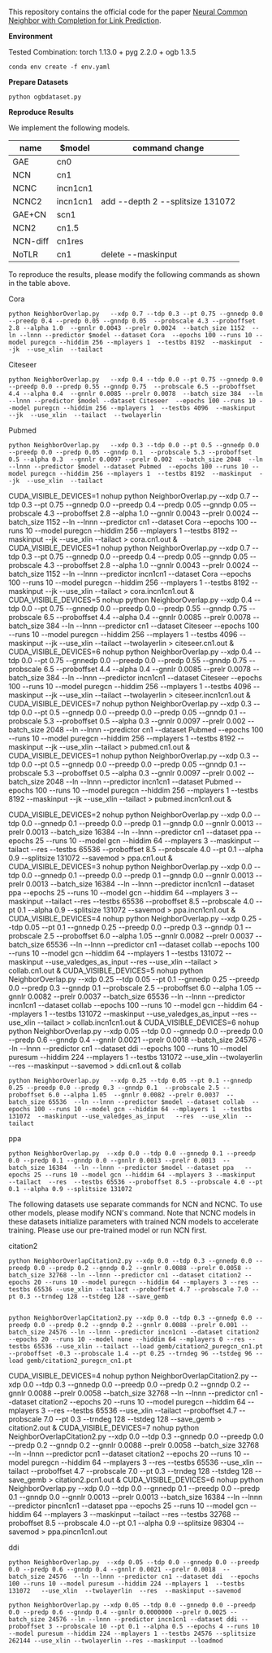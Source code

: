 This repository contains the official code for the paper [Neural Common Neighbor with Completion for Link Prediction](https://arxiv.org/pdf/2302.00890.pdf).

**Environment**

Tested Combination:
torch 1.13.0 + pyg 2.2.0 + ogb 1.3.5

```
conda env create -f env.yaml
```

**Prepare Datasets**

```
python ogbdataset.py
```

**Reproduce Results**

We implement the following models.

| name     | $model    | command change     |
|----------|-----------|--------------------|
| GAE      | cn0       |                    |
| NCN      | cn1       |                    |
| NCNC     | incn1cn1  |                    |
| NCNC2    | incn1cn1  | add --depth 2  --splitsize 131072    |
| GAE+CN   | scn1      |                    |
| NCN2     | cn1.5     |                    |
| NCN-diff | cn1res    |                    |
| NoTLR    | cn1       | delete --maskinput |

To reproduce the results, please modify the following commands as shown in the table above.

Cora
```
python NeighborOverlap.py   --xdp 0.7 --tdp 0.3 --pt 0.75 --gnnedp 0.0 --preedp 0.4 --predp 0.05 --gnndp 0.05  --probscale 4.3 --proboffset 2.8 --alpha 1.0  --gnnlr 0.0043 --prelr 0.0024  --batch_size 1152  --ln --lnnn --predictor $model --dataset Cora  --epochs 100 --runs 10 --model puregcn --hiddim 256 --mplayers 1  --testbs 8192  --maskinput  --jk  --use_xlin  --tailact 
```

Citeseer
```
python NeighborOverlap.py   --xdp 0.4 --tdp 0.0 --pt 0.75 --gnnedp 0.0 --preedp 0.0 --predp 0.55 --gnndp 0.75  --probscale 6.5 --proboffset 4.4 --alpha 0.4  --gnnlr 0.0085 --prelr 0.0078  --batch_size 384  --ln --lnnn --predictor $model --dataset Citeseer  --epochs 100 --runs 10 --model puregcn --hiddim 256 --mplayers 1  --testbs 4096  --maskinput  --jk  --use_xlin  --tailact  --twolayerlin
```

Pubmed
```
python NeighborOverlap.py   --xdp 0.3 --tdp 0.0 --pt 0.5 --gnnedp 0.0 --preedp 0.0 --predp 0.05 --gnndp 0.1  --probscale 5.3 --proboffset 0.5 --alpha 0.3  --gnnlr 0.0097 --prelr 0.002  --batch_size 2048  --ln --lnnn --predictor $model --dataset Pubmed  --epochs 100 --runs 10 --model puregcn --hiddim 256 --mplayers 1  --testbs 8192  --maskinput  --jk  --use_xlin  --tailact 
```

CUDA_VISIBLE_DEVICES=1 nohup python NeighborOverlap.py --xdp 0.7 --tdp 0.3 --pt 0.75 --gnnedp 0.0 --preedp 0.4 --predp 0.05 --gnndp 0.05 --probscale 4.3 --proboffset 2.8 --alpha 1.0 --gnnlr 0.0043 --prelr 0.0024 --batch_size 1152 --ln --lnnn --predictor cn1 --dataset Cora --epochs 100 --runs 10 --model puregcn --hiddim 256 --mplayers 1 --testbs 8192 --maskinput --jk --use_xlin --tailact > cora.cn1.out &
CUDA_VISIBLE_DEVICES=1 nohup python NeighborOverlap.py --xdp 0.7 --tdp 0.3 --pt 0.75 --gnnedp 0.0 --preedp 0.4 --predp 0.05 --gnndp 0.05 --probscale 4.3 --proboffset 2.8 --alpha 1.0 --gnnlr 0.0043 --prelr 0.0024 --batch_size 1152 --ln --lnnn --predictor incn1cn1 --dataset Cora --epochs 100 --runs 10 --model puregcn --hiddim 256 --mplayers 1 --testbs 8192 --maskinput --jk --use_xlin --tailact > cora.incn1cn1.out &
CUDA_VISIBLE_DEVICES=5 nohup python NeighborOverlap.py --xdp 0.4 --tdp 0.0 --pt 0.75 --gnnedp 0.0 --preedp 0.0 --predp 0.55 --gnndp 0.75 --probscale 6.5 --proboffset 4.4 --alpha 0.4 --gnnlr 0.0085 --prelr 0.0078 --batch_size 384 --ln --lnnn --predictor cn1 --dataset Citeseer --epochs 100 --runs 10 --model puregcn --hiddim 256 --mplayers 1 --testbs 4096 --maskinput --jk --use_xlin --tailact --twolayerlin > citeseer.cn1.out &
CUDA_VISIBLE_DEVICES=6 nohup python NeighborOverlap.py --xdp 0.4 --tdp 0.0 --pt 0.75 --gnnedp 0.0 --preedp 0.0 --predp 0.55 --gnndp 0.75 --probscale 6.5 --proboffset 4.4 --alpha 0.4 --gnnlr 0.0085 --prelr 0.0078 --batch_size 384 --ln --lnnn --predictor incn1cn1 --dataset Citeseer --epochs 100 --runs 10 --model puregcn --hiddim 256 --mplayers 1 --testbs 4096 --maskinput --jk --use_xlin --tailact --twolayerlin > citeseer.incn1cn1.out &
CUDA_VISIBLE_DEVICES=7 nohup python NeighborOverlap.py --xdp 0.3 --tdp 0.0 --pt 0.5 --gnnedp 0.0 --preedp 0.0 --predp 0.05 --gnndp 0.1 --probscale 5.3 --proboffset 0.5 --alpha 0.3 --gnnlr 0.0097 --prelr 0.002 --batch_size 2048 --ln --lnnn --predictor cn1 --dataset Pubmed --epochs 100 --runs 10 --model puregcn --hiddim 256 --mplayers 1 --testbs 8192 --maskinput --jk --use_xlin --tailact > pubmed.cn1.out &
CUDA_VISIBLE_DEVICES=1 nohup python NeighborOverlap.py --xdp 0.3 --tdp 0.0 --pt 0.5 --gnnedp 0.0 --preedp 0.0 --predp 0.05 --gnndp 0.1 --probscale 5.3 --proboffset 0.5 --alpha 0.3 --gnnlr 0.0097 --prelr 0.002 --batch_size 2048 --ln --lnnn --predictor incn1cn1 --dataset Pubmed --epochs 100 --runs 10 --model puregcn --hiddim 256 --mplayers 1 --testbs 8192 --maskinput --jk --use_xlin --tailact > pubmed.incn1cn1.out &


CUDA_VISIBLE_DEVICES=2 nohup python NeighborOverlap.py --xdp 0.0 --tdp 0.0 --gnnedp 0.1 --preedp 0.0 --predp 0.1 --gnndp 0.0 --gnnlr 0.0013 --prelr 0.0013 --batch_size 16384 --ln --lnnn --predictor cn1 --dataset ppa --epochs 25 --runs 10 --model gcn --hiddim 64 --mplayers 3 --maskinput --tailact --res --testbs 65536 --proboffset 8.5 --probscale 4.0 --pt 0.1 --alpha 0.9 --splitsize 131072 --savemod > ppa.cn1.out &
CUDA_VISIBLE_DEVICES=3 nohup python NeighborOverlap.py --xdp 0.0 --tdp 0.0 --gnnedp 0.1 --preedp 0.0 --predp 0.1 --gnndp 0.0 --gnnlr 0.0013 --prelr 0.0013 --batch_size 16384 --ln --lnnn --predictor incn1cn1 --dataset ppa --epochs 25 --runs 10 --model gcn --hiddim 64 --mplayers 3 --maskinput --tailact --res --testbs 65536 --proboffset 8.5 --probscale 4.0 --pt 0.1 --alpha 0.9 --splitsize 131072 --savemod > ppa.incn1cn1.out &
CUDA_VISIBLE_DEVICES=4 nohup python NeighborOverlap.py --xdp 0.25 --tdp 0.05 --pt 0.1 --gnnedp 0.25 --preedp 0.0 --predp 0.3 --gnndp 0.1 --probscale 2.5 --proboffset 6.0 --alpha 1.05 --gnnlr 0.0082 --prelr 0.0037 --batch_size 65536 --ln --lnnn --predictor cn1 --dataset collab --epochs 100 --runs 10 --model gcn --hiddim 64 --mplayers 1 --testbs 131072 --maskinput --use_valedges_as_input --res --use_xlin --tailact > collab.cn1.out &
CUDA_VISIBLE_DEVICES=5 nohup python NeighborOverlap.py --xdp 0.25 --tdp 0.05 --pt 0.1 --gnnedp 0.25 --preedp 0.0 --predp 0.3 --gnndp 0.1 --probscale 2.5 --proboffset 6.0 --alpha 1.05 --gnnlr 0.0082 --prelr 0.0037 --batch_size 65536 --ln --lnnn --predictor incn1cn1 --dataset collab --epochs 100 --runs 10 --model gcn --hiddim 64 --mplayers 1 --testbs 131072 --maskinput --use_valedges_as_input --res --use_xlin --tailact > collab.incn1cn1.out &
CUDA_VISIBLE_DEVICES=6 nohup python NeighborOverlap.py --xdp 0.05 --tdp 0.0 --gnnedp 0.0 --preedp 0.0 --predp 0.6 --gnndp 0.4 --gnnlr 0.0021 --prelr 0.0018 --batch_size 24576 --ln --lnnn --predictor cn1 --dataset ddi --epochs 100 --runs 10 --model puresum --hiddim 224 --mplayers 1 --testbs 131072 --use_xlin --twolayerlin --res --maskinput --savemod > ddi.cn1.out &
collab
```
python NeighborOverlap.py   --xdp 0.25 --tdp 0.05 --pt 0.1 --gnnedp 0.25 --preedp 0.0 --predp 0.3 --gnndp 0.1  --probscale 2.5 --proboffset 6.0 --alpha 1.05  --gnnlr 0.0082 --prelr 0.0037  --batch_size 65536  --ln --lnnn --predictor $model --dataset collab  --epochs 100 --runs 10 --model gcn --hiddim 64 --mplayers 1  --testbs 131072  --maskinput --use_valedges_as_input   --res  --use_xlin  --tailact 
```

ppa
```
python NeighborOverlap.py  --xdp 0.0 --tdp 0.0 --gnnedp 0.1 --preedp 0.0 --predp 0.1 --gnndp 0.0 --gnnlr 0.0013 --prelr 0.0013  --batch_size 16384  --ln --lnnn --predictor $model --dataset ppa   --epochs 25 --runs 10 --model gcn --hiddim 64 --mplayers 3 --maskinput  --tailact  --res  --testbs 65536 --proboffset 8.5 --probscale 4.0 --pt 0.1 --alpha 0.9 --splitsize 131072
```

The following datasets use separate commands for NCN and NCNC. To use other models, please modify NCN's command. Note that NCNC models in these datasets initialize parameters with trained NCN models to accelerate training. Please use our pre-trained model or run NCN first.

citation2
```
python NeighborOverlapCitation2.py --xdp 0.0 --tdp 0.3 --gnnedp 0.0 --preedp 0.0 --predp 0.2 --gnndp 0.2 --gnnlr 0.0088 --prelr 0.0058 --batch_size 32768 --ln --lnnn --predictor cn1 --dataset citation2 --epochs 20 --runs 10 --model puregcn --hiddim 64 --mplayers 3 --res --testbs 65536 --use_xlin --tailact --proboffset 4.7 --probscale 7.0 --pt 0.3 --trndeg 128 --tstdeg 128 --save_gemb 


python NeighborOverlapCitation2.py --xdp 0.0 --tdp 0.3 --gnnedp 0.0 --preedp 0.0 --predp 0.2 --gnndp 0.2 --gnnlr 0.0088 --prelr 0.001 --batch_size 24576 --ln --lnnn --predictor incn1cn1 --dataset citation2 --epochs 20 --runs 10 --model none --hiddim 64 --mplayers 0 --res --testbs 65536 --use_xlin --tailact --load gemb/citation2_puregcn_cn1.pt --proboffset -0.3 --probscale 1.4 --pt 0.25 --trndeg 96 --tstdeg 96 --load gemb/citation2_puregcn_cn1.pt 
```


 CUDA_VISIBLE_DEVICES=4 nohup python NeighborOverlapCitation2.py --xdp 0.0 --tdp 0.3 --gnnedp 0.0 --preedp 0.0 --predp 0.2 --gnndp 0.2 --gnnlr 0.0088 --prelr 0.0058 --batch_size 32768 --ln --lnnn --predictor cn1 --dataset citation2 --epochs 20 --runs 10 --model puregcn --hiddim 64 --mplayers 3 --res --testbs 65536 --use_xlin --tailact --proboffset 4.7 --probscale 7.0 --pt 0.3 --trndeg 128 --tstdeg 128 --save_gemb > citation2.out &
CUDA_VISIBLE_DEVICES=7 nohup python NeighborOverlapCitation2.py --xdp 0.0 --tdp 0.3 --gnnedp 0.0 --preedp 0.0 --predp 0.2 --gnndp 0.2 --gnnlr 0.0088 --prelr 0.0058 --batch_size 32768 --ln --lnnn --predictor pcn1 --dataset citation2 --epochs 20 --runs 10 --model puregcn --hiddim 64 --mplayers 3 --res --testbs 65536 --use_xlin --tailact --proboffset 4.7 --probscale 7.0 --pt 0.3 --trndeg 128 --tstdeg 128 --save_gemb > citation2.pcn1.out &
CUDA_VISIBLE_DEVICES=6 nohup python NeighborOverlap.py --xdp 0.0 --tdp 0.0 --gnnedp 0.1 --preedp 0.0 --predp 0.1 --gnndp 0.0 --gnnlr 0.0013 --prelr 0.0013 --batch_size 16384 --ln --lnnn --predictor pincn1cn1 --dataset ppa --epochs 25 --runs 10 --model gcn --hiddim 64 --mplayers 3 --maskinput --tailact --res --testbs 32768 --proboffset 8.5 --probscale 4.0 --pt 0.1 --alpha 0.9 --splitsize 98304 --savemod > ppa.pincn1cn1.out

ddi
```
python NeighborOverlap.py  --xdp 0.05 --tdp 0.0 --gnnedp 0.0 --preedp 0.0 --predp 0.6 --gnndp 0.4 --gnnlr 0.0021 --prelr 0.0018  --batch_size 24576  --ln --lnnn --predictor cn1 --dataset ddi  --epochs 100 --runs 10 --model puresum --hiddim 224 --mplayers 1  --testbs 131072   --use_xlin  --twolayerlin  --res  --maskinput --savemod

python NeighborOverlap.py --xdp 0.05 --tdp 0.0 --gnnedp 0.0 --preedp 0.0 --predp 0.6 --gnndp 0.4 --gnnlr 0.0000000 --prelr 0.0025 --batch_size 24576 --ln --lnnn --predictor incn1cn1 --dataset ddi --proboffset 3 --probscale 10 --pt 0.1 --alpha 0.5 --epochs 4 --runs 10 --model puresum --hiddim 224 --mplayers 1 --testbs 24576 --splitsize 262144 --use_xlin --twolayerlin --res --maskinput --loadmod
```